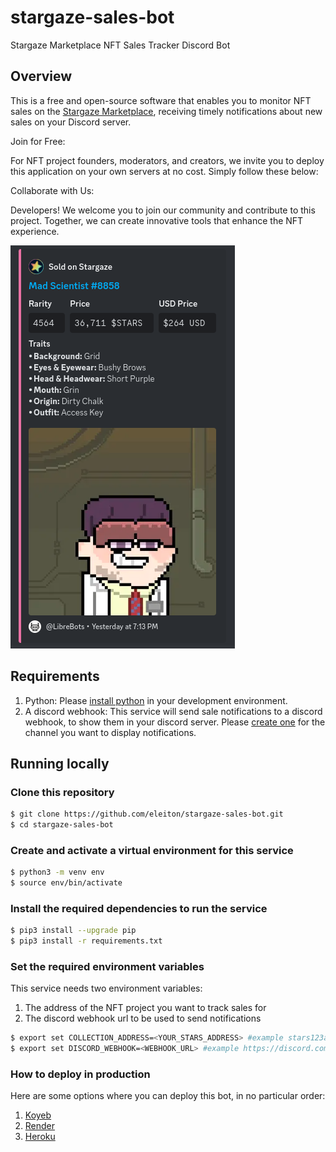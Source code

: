 # stargaze-sales-bot
Stargaze Marketplace NFT Sales Tracker Discord Bot

## Overview
This is a free and open-source software that enables you to monitor NFT sales on the [Stargaze Marketplace](https://www.stargaze.zone/), receiving timely notifications about new sales on your Discord server.

Join for Free:

For NFT project founders, moderators, and creators, we invite you to deploy this application on your own servers at no cost. Simply follow these below:

Collaborate with Us:

Developers! We welcome you to join our community and contribute to this project. Together, we can create innovative tools that enhance the NFT experience.

![screenshot](resources/sale-notification.png)

## Requirements
1. Python: Please [install python](https://www.python.org/downloads/) in your development environment.
2. A discord webhook: This service will send sale notifications to a discord webhook, to show them in your discord server.  Please [create one](https://aidaform.com/help/how-to-create-a-discord-webhook.html) for the channel you want to display notifications.

## Running locally

### Clone this repository
```bash
$ git clone https://github.com/eleiton/stargaze-sales-bot.git
$ cd stargaze-sales-bot
````

### Create and activate a virtual environment for this service
```bash
$ python3 -m venv env
$ source env/bin/activate
````

### Install the required dependencies to run the service
```bash
$ pip3 install --upgrade pip
$ pip3 install -r requirements.txt
````

### Set the required environment variables
This service needs two environment variables:
1. The address of the NFT project you want to track sales for
2. The discord webhook url to be used to send notifications
```bash
$ export set COLLECTION_ADDRESS=<YOUR_STARS_ADDRESS> #example stars123abc
$ export set DISCORD_WEBHOOK=<WEBHOOK_URL> #example https://discord.com/api/webhooks/123/ABC
````

### How to deploy in production

Here are some options where you can deploy this bot, in no particular order:
1. [Koyeb](https://www.koyeb.com/)
2. [Render](https://render.com/)
3. [Heroku](https://heroku.com/)

